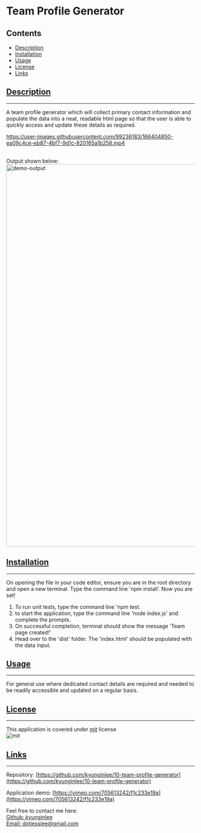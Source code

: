 
  # Team Profile Generator

  ## Contents
  * [Description](#description)
  * [Installation](#installation)
  * [Usage](#usage)
  * [License](#license)
  * [Links](#links)

  ## [Description](#contents)
  ---
  A team profile generator which will collect primary contact information and populate the data into a neat, readable html page so that the user is able to quickly access and update these details as required.
 

https://user-images.githubusercontent.com/99236183/166404850-ea09c4ce-eb87-4bf7-9d1c-820165a1b258.mp4

<br>
Output shown below:
<br>
<img width="1019" alt="demo-output" src="https://user-images.githubusercontent.com/99236183/166405383-be17572f-ca29-4707-a4dd-5c929add9bb1.png">

  ## [Installation](#contents)
  ---
On opening the file in your code editor, ensure you are in the root directory and open a new terminal. Type the command line 'npm install’. Now you are set!
<br>
1) To run unit tests, type the command line 'npm test. 
2) to start the application, type the command line 'node index.js' and complete the prompts.
3) On successful completion, terminal should show the message 'Team page created!'
4) Head over to the 'dist' folder. The 'index.html' should be populated with the data input.

  
  ## [Usage](#contents)
  ---
  For general use where dedicated contact details are required and needed to be readily accessible and updated on a regular basis.

  ## [License](#contents)
  ---
  This application is covered under [mit](https://choosealicense.com/licenses/mit) license <br>
![mit](https://img.shields.io/badge/license-mit-blue)

  ## [Links](#contents)
  ---
  Repository:
 [https://github.com/kyunginlee/10-team-profile-generator](https://github.com/kyunginlee/10-team-profile-generator)
 
 Application demo:
 [https://vimeo.com/705613242/f1c233e19a](https://vimeo.com/705613242/f1c233e19a)
 
  Feel free to contact me here:<br>
  [Github: kyunginlee](https://github.com/kyunginlee)<br>
  [Email: dotjesslee@gmail.com](mailto:$data.email})

